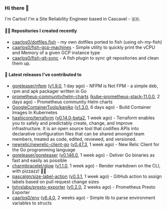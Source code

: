 ### Hi there 👋

I'm Carlos! I'm a Site Reliability Engineer based in Cascavel - 🇧🇷.

#### 👨‍💻 Repositories I created recently

- [caarlos0/dotfiles.fish](https://github.com/caarlos0/dotfiles.fish) - my own dotfiles ported to fish (using oh-my-fish)
- [caarlos0/fish-gcp-machines](https://github.com/caarlos0/fish-gcp-machines) - Simple utility to quickly print the vCPU and Memory of a given GCP instance type
- [caarlos0/fish-git-sync](https://github.com/caarlos0/fish-git-sync) - A fish plugin to sync git repositories and clean them up.

#### 🚀 Latest releases I've contributed to

- [goreleaser/nfpm](https://github.com/goreleaser/nfpm) ([v1.9.0](https://github.com/goreleaser/nfpm/releases/tag/v1.9.0), 1 day ago) - NFPM is Not FPM - a simple deb, rpm and apk packager written in Go
- [prometheus-community/helm-charts](https://github.com/prometheus-community/helm-charts) ([kube-prometheus-stack-11.0.0](https://github.com/prometheus-community/helm-charts/releases/tag/kube-prometheus-stack-11.0.0), 2 days ago) - Prometheus community Helm charts
- [GoogleContainerTools/kaniko](https://github.com/GoogleContainerTools/kaniko) ([v1.3.0](https://github.com/GoogleContainerTools/kaniko/releases/tag/v1.3.0), 6 days ago) - Build Container Images In Kubernetes
- [hashicorp/terraform](https://github.com/hashicorp/terraform) ([v0.14.0-beta2](https://github.com/hashicorp/terraform/releases/tag/v0.14.0-beta2), 1 week ago) - Terraform enables you to safely and predictably create, change, and improve infrastructure. It is an open source tool that codifies APIs into declarative configuration files that can be shared amongst team members, treated as code, edited, reviewed, and versioned.
- [newrelic/newrelic-client-go](https://github.com/newrelic/newrelic-client-go) ([v0.47.3](https://github.com/newrelic/newrelic-client-go/releases/tag/v0.47.3), 1 week ago) - New Relic Client for the Go programming language
- [goreleaser/goreleaser](https://github.com/goreleaser/goreleaser) ([v0.146.0](https://github.com/goreleaser/goreleaser/releases/tag/v0.146.0), 1 week ago) - Deliver Go binaries as fast and easily as possible
- [charmbracelet/glow](https://github.com/charmbracelet/glow) ([v1.1.0](https://github.com/charmbracelet/glow/releases/tag/v1.1.0), 1 week ago) - Render markdown on the CLI, with pizzazz! 💅🏻
- [pascalgn/size-label-action](https://github.com/pascalgn/size-label-action) ([v0.3.1](https://github.com/pascalgn/size-label-action/releases/tag/v0.3.1), 1 week ago) - GitHub action to assign labels based on pull request change sizes
- [totvslabs/presto-exporter](https://github.com/totvslabs/presto-exporter) ([v0.2.0](https://github.com/totvslabs/presto-exporter/releases/tag/v0.2.0), 2 weeks ago) - Prometheus Presto Exporter
- [caarlos0/env](https://github.com/caarlos0/env) ([v6.4.0](https://github.com/caarlos0/env/releases/tag/v6.4.0), 2 weeks ago) - Simple lib to parse environment variables to structs
